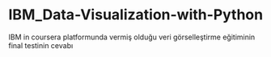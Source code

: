 # IBM_Data-Visualization-with-Python
IBM in coursera platformunda vermiş olduğu veri görselleştirme eğitiminin final testinin cevabı 


